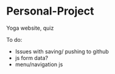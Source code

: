 # Personal-Project

Yoga website, quiz

To do:

- Issues with saving/ pushing to github
- js form data?
- menu/navigation js
